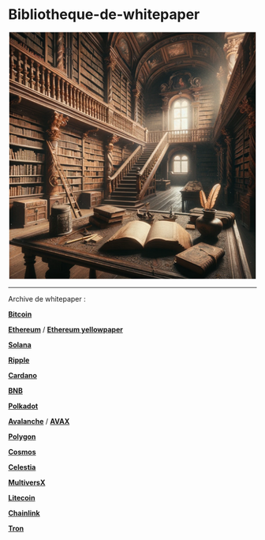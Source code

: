 # Bibliotheque-de-whitepaper

<div align="center">
  <img src="https://github.com/AllyPry/Bibliotheque-de-whitepaper/blob/main/librairy.png" width="500" alt="alt text">
</div>

---

Archive de whitepaper :


**[Bitcoin](https://bitcoin.org/bitcoin.pdf)**

**[Ethereum](https://ethereum.org/fr/whitepaper)** / **[Ethereum yellowpaper](https://ethereum.github.io/yellowpaper/paper.pdf)**

**[Solana](https://solana.com/solana-whitepaper.pdf)**

**[Ripple](https://ripple.com/files/ripple_consensus_whitepaper.pdf)**

**[Cardano](https://api-new.whitepaper.io/documents/pdf?id=HkUIhFWhL)**

**[BNB](https://www.exodus.com/assets/docs/binance-coin-whitepaper.pdf)**

**[Polkadot](https://assets.polkadot.network/Polkadot-whitepaper.pdf)**

**[Avalanche](https://assets-global.website-files.com/5d80307810123f5ffbb34d6e/6008d7bbf8b10d1eb01e7e16_Avalanche%20Platform%20Whitepaper.pdf)** / **[AVAX](https://assets-global.website-files.com/5d80307810123f5ffbb34d6e/6008d7bc56430d6b8792b8d1_Avalanche%20Native%20Token%20Dynamics.pdf)**

**[Polygon](https://polygon.technology/papers/pol-whitepaper)**

**[Cosmos](https://v1.cosmos.network/resources/whitepaper)**

**[Celestia](https://arxiv.org/pdf/1905.09274.pdf)**

**[MultiversX](https://files.multiversx.com/multiversx-whitepaper.pdf)**

**[Litecoin](https://naorib.ir/white-paper/litecoin.pdf)**

**[Chainlink](https://research.chain.link/whitepaper-v1.pdf)**

**[Tron](https://tron.network/static/doc/white_paper_v_2_0.pdf)**
